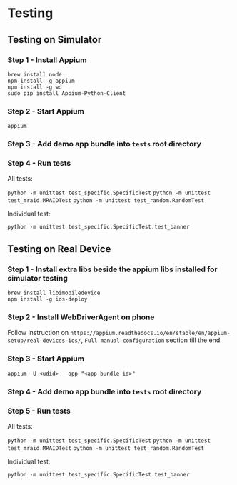 # Testing

## Testing on Simulator

### Step 1 - Install Appium

```
brew install node
npm install -g appium
npm install -g wd
sudo pip install Appium-Python-Client
```

### Step 2 - Start Appium

`appium`

### Step 3 - Add demo app bundle into `tests` root directory

### Step 4 - Run tests

All tests:

`python -m unittest test_specific.SpecificTest`
`python -m unittest test_mraid.MRAIDTest`
`python -m unittest test_random.RandomTest`

Individual test:

`python -m unittest test_specific.SpecificTest.test_banner`

## Testing on Real Device

### Step 1 - Install extra libs beside the appium libs installed for simulator testing

```
brew install libimobiledevice
npm install -g ios-deploy
```

### Step 2 - Install WebDriverAgent on phone
Follow instruction on `https://appium.readthedocs.io/en/stable/en/appium-setup/real-devices-ios/`, `Full manual configuration` section till the end.

### Step 3 - Start Appium
`appium -U <udid> --app "<app bundle id>"`

### Step 4 - Add demo app bundle into `tests` root directory

### Step 5 - Run tests

All tests:

`python -m unittest test_specific.SpecificTest`
`python -m unittest test_mraid.MRAIDTest`
`python -m unittest test_random.RandomTest`

Individual test:

`python -m unittest test_specific.SpecificTest.test_banner`
